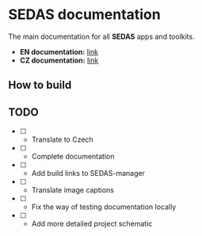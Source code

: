 
# SEDAS documentation

The main documentation for all **SEDAS** apps and toolkits.

- **EN documentation:** [link](https://sedas-docs.readthedocs.io/en/latest/)
- **CZ documentation:** [link](https://sedas-docs.readthedocs.io/cs/latest/)

## How to build

## TODO

- [ ] - Translate to Czech
- [ ] - Complete documentation
- [ ] - Add build links to SEDAS-manager
- [ ] - Translate image captions
- [ ] - Fix the way of testing documentation locally
- [ ] - Add more detailed project schematic